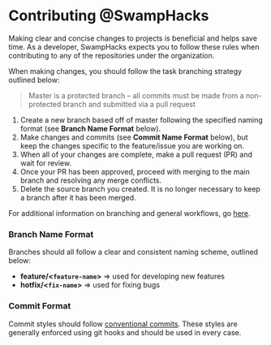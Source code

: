 # Contributing @SwampHacks
Making clear and concise changes to projects is beneficial and helps save time. As a developer, SwampHacks expects you to follow these rules when contributing to any of the repositories under the organization. 

When making changes, you should follow the task branching strategy outlined below:

> Master is a protected branch – all commits must be made from a non-protected branch and submitted via a pull request

1. Create a new branch based off of master following the specified naming format (see **Branch Name Format** below).
2. Make changes and commits (see **Commit Name Format** below), but keep the changes specific to the feature/issue you are working on.
3. When all of your changes are complete, make a pull request (PR) and wait for review.
4. Once your PR has been approved, proceed with merging to the main branch and resolving any merge conflicts.
5. Delete the source branch you created. It is no longer necessary to keep a branch after it has been merged.

For additional information on branching and general workflows, go [here](https://guides.github.com/introduction/flow/).

### Branch Name Format
Branches should all follow a clear and consistent naming scheme, outlined below:

- **feature/<`feature-name`>** => used for developing new features
- **hotfix/<`fix-name`>** => used for fixing bugs

### Commit Format
Commit styles should follow [conventional commits](https://www.conventionalcommits.org/en/v1.0.0/). These styles are generally enforced using git hooks and should be used in every case.
